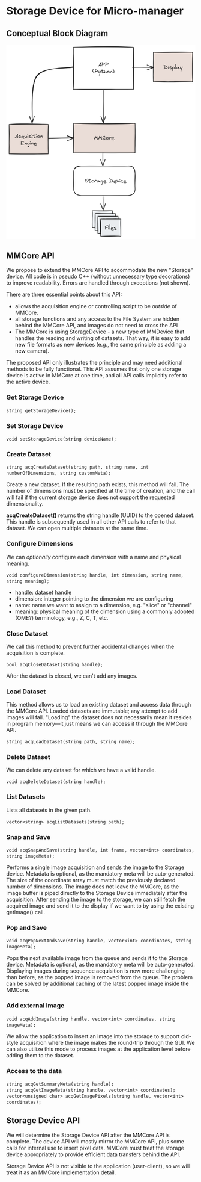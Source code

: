 # Storage Device for Micro-manager
## Conceptual Block Diagram
![alt text](./mm-python-app-2024-02-15-1225.png)

## MMCore API
We propose to extend the MMCore API to accommodate the new "Storage" device. All code is in pseudo C++ (without unnecessary type decorations) to improve readability. Errors are handled through exceptions (not shown).

There are three essential points about this API:
- allows the acquisition engine or controlling script to be *outside* of MMCore. 
- all storage functions and any access to the File System are hidden behind the MMCore API, and images do not need to cross the API
- The MMCore is using StorageDevice - a new type of MMDevice that handles the reading and writing of datasets. That way, it is easy to add new file formats as new devices (e.g., the same principle as adding a new camera).

The proposed API only illustrates the principle and may need additional methods to be fully functional. This API assumes that only one storage device is active in MMCore at one time, and all API calls implicitly refer to the active device.

### Get Storage Device
```
string getStorageDevice();
```

### Set Storage Device
```
void setStorageDevice(string deviceName);
```

### Create Dataset
``` 
string acqCreateDataset(string path, string name, int numberOfDimensions, string customMeta);
```
Create a new dataset. If the resulting path exists, this method will fail. The number of dimensions must be specified at the time of creation, and the call will fail if the current storage device does not support the requested dimensionality.

**acqCreateDataset()** returns the string handle (UUID) to the opened dataset. This handle is subsequently used in all other API calls to refer to that dataset. We can open multiple datasets at the same time.

### Configure Dimensions
We can *optionally* configure each dimension with a name and physical meaning.
```
void configureDimension(string handle, int dimension, string name, string meaning);
```
- handle: dataset handle
- dimension: integer pointing to the dimension we are configuring
- name: name we want to assign to a dimension, e.g. "slice" or "channel"
- meaning: physical meaning of the dimension using a commonly adopted (OME?) terminology, e.g., Z, C, T, etc.


### Close Dataset
We call this method to prevent further accidental changes when the acquisition is complete.

``` 
bool acqCloseDataset(string handle);
```
After the dataset is closed, we can't add any images.

### Load Dataset
This method allows us to load an existing dataset and access data through the MMCore API. Loaded datasets are immutable; any attempt to add images will fail. "Loading" the dataset does not necessarily mean it resides in program memory—it just means we can access it through the MMCore API.

```
string acqLoadDataset(string path, string name);
```

### Delete Dataset
We can delete any dataset for which we have a valid handle.
```
void acqDeleteDataset(string handle);
```

### List Datasets
Lists all datasets in the given path.
```
vector<string> acqListDatasets(string path);
```

### Snap and Save
```
void acqSnapAndSave(string handle, int frame, vector<int> coordinates, string imageMeta);
```
Performs a single image acquisition and sends the image to the Storage device. Metadata is optional, as the mandatory meta will be auto-generated. The size of the coordinate array must match the previously declared number of dimensions. The image does not leave the MMCore, as the image buffer is piped directly to the Storage Device immediately after the acquisition. After sending the image to the storage, we can still fetch the acquired image and send it to the display if we want to by using the existing getImage() call.

### Pop and Save
```
void acqPopNextAndSave(string handle, vector<int> coordinates, string imageMeta);
```
Pops the next available image from the queue and sends it to the Storage device. Metadata is optional, as the mandatory meta will be auto-generated. Displaying images during sequence acquisition is now more challenging than before, as the popped image is removed from the queue. The problem can be solved by additional caching of the latest popped image inside the MMCore.

### Add external image
```
void acqAddImage(string handle, vector<int> coordinates, string imageMeta);
```
We allow the application to insert an image into the storage to support old-style acquisition where the image makes the round-trip through the GUI. We can also utilize this mode to process images at the application level before adding them to the dataset.

### Access to the data
```
string acqGetSummaryMeta(string handle);
string acqGetImageMeta(string handle, vector<int> coordinates);
vector<unsigned char> acqGetImagePixels(string handle, vector<int> coordinates);
```

## Storage Device API
We will determine the Storage Device API after the MMCore API is complete. The device API will mostly mirror the MMCore API, plus some calls for internal use to insert pixel data. MMCore must treat the storage device appropriately to provide efficient data transfers behind the API.

Storage Device API is not visible to the application (user-client), so we will treat it as an MMCore implementation detail.


